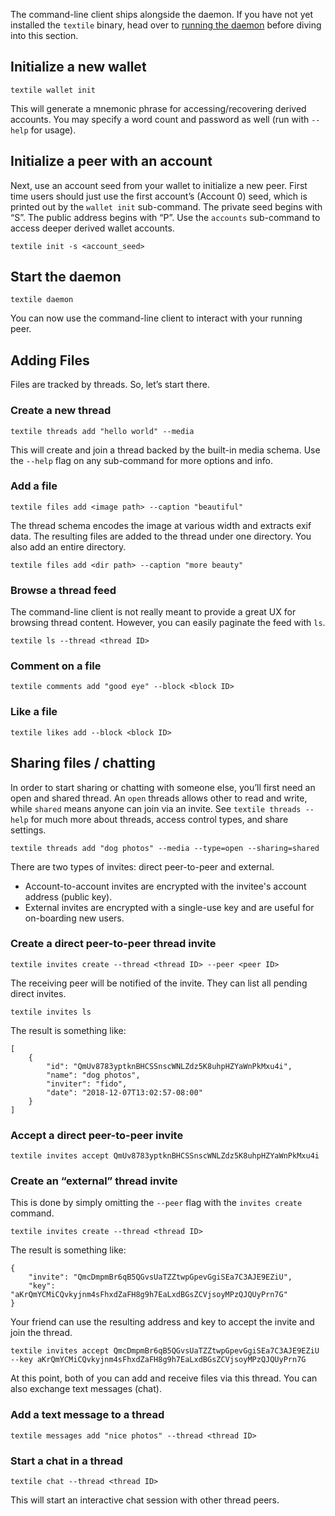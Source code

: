 The command-line client ships alongside the daemon. If you have not yet installed the `textile` binary, head over to [running the daemon](/run/daemon) before diving into this section.


## Initialize a new wallet

    textile wallet init

This will generate a mnemonic phrase for accessing/recovering derived accounts. You may specify a word count and password as well (run with `--help` for usage).

## Initialize a peer with an account

Next, use an account seed from your wallet to initialize a new peer. First time users should just use the first account’s (Account 0) seed, which is printed out by the `wallet init` sub-command. The private seed begins with “S”. The public address begins with “P”. Use the `accounts` sub-command to access deeper derived wallet accounts.

    textile init -s <account_seed>

## Start the daemon

    textile daemon

You can now use the command-line client to interact with your running peer.

## Adding Files

Files are tracked by threads. So, let’s start there.

### Create a new thread

    textile threads add "hello world" --media

This will create and join a thread backed by the built-in media schema. Use the `--help` flag on any sub-command for more options and info.

### Add a file

    textile files add <image path> --caption "beautiful"

The thread schema encodes the image at various width and extracts exif data. The resulting files are added to the thread under one directory. You also add an entire directory.

    textile files add <dir path> --caption "more beauty"

### Browse a thread feed

The command-line client is not really meant to provide a great UX for browsing thread content. However, you can easily paginate the feed with `ls`.

    textile ls --thread <thread ID>

### Comment on a file

    textile comments add "good eye" --block <block ID>

### Like a file

    textile likes add --block <block ID>

## Sharing files / chatting

In order to start sharing or chatting with someone else, you’ll first need an open and shared thread. An `open` threads allows other to read and write, while `shared` means anyone can join via an invite. See `textile threads --help` for much more about threads, access control types, and share settings.

    textile threads add "dog photos" --media --type=open --sharing=shared

There are two types of invites: direct peer-to-peer and external.

- Account-to-account invites are encrypted with the invitee's account address (public key).
- External invites are encrypted with a single-use key and are useful for on-boarding new users.

### Create a direct peer-to-peer thread invite

    textile invites create --thread <thread ID> --peer <peer ID>

The receiving peer will be notified of the invite. They can list all pending direct invites.

    textile invites ls

The result is something like:

    [
        {
            "id": "QmUv8783yptknBHCSSnscWNLZdz5K8uhpHZYaWnPkMxu4i",
            "name": "dog photos",
            "inviter": "fido",
            "date": "2018-12-07T13:02:57-08:00"
        }
    ]

### Accept a direct peer-to-peer invite

    textile invites accept QmUv8783yptknBHCSSnscWNLZdz5K8uhpHZYaWnPkMxu4i

### Create an “external” thread invite

This is done by simply omitting the `--peer` flag with the `invites create` command.

    textile invites create --thread <thread ID>

The result is something like:

    {
        "invite": "QmcDmpmBr6qB5QGvsUaTZZtwpGpevGgiSEa7C3AJE9EZiU",
        "key": "aKrQmYCMiCQvkyjnm4sFhxdZaFH8g9h7EaLxdBGsZCVjsoyMPzQJQUyPrn7G"
    }

Your friend can use the resulting address and key to accept the invite and join the thread.

    textile invites accept QmcDmpmBr6qB5QGvsUaTZZtwpGpevGgiSEa7C3AJE9EZiU --key aKrQmYCMiCQvkyjnm4sFhxdZaFH8g9h7EaLxdBGsZCVjsoyMPzQJQUyPrn7G

At this point, both of you can add and receive files via this thread. You can also exchange text messages (chat).

### Add a text message to a thread

    textile messages add "nice photos" --thread <thread ID>

### Start a chat in a thread

    textile chat --thread <thread ID>

This will start an interactive chat session with other thread peers.

<br>
